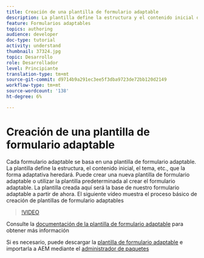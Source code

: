 ```yaml
---
title: Creación de una plantilla de formulario adaptable
description: La plantilla define la estructura y el contenido inicial del formulario adaptable.
feature: Formularios adaptables
topics: authoring
audience: developer
doc-type: tutorial
activity: understand
thumbnail: 37324.jpg
topic: Desarrollo
role: Desarrollador
level: Principiante
translation-type: tm+mt
source-git-commit: d9714b9a291ec3ee5f3dba9723de72bb120d2149
workflow-type: tm+mt
source-wordcount: '138'
ht-degree: 6%

---
```



# Creación de una plantilla de formulario adaptable

Cada formulario adaptable se basa en una plantilla de formulario adaptable. La plantilla define la estructura, el contenido inicial, el tema, etc., que la forma adaptativa heredará. Puede crear una nueva plantilla de formulario adaptable o utilizar la plantilla predeterminada al crear el formulario adaptable.
La plantilla creada aquí será la base de nuestro formulario adaptable a partir de ahora.
El siguiente vídeo muestra el proceso básico de creación de plantillas de formulario adaptables

>[!VIDEO](https://video.tv.adobe.com/v/37324/quality=9)

Consulte la [documentación de la plantilla de formulario adaptable](https://docs.adobe.com/content/help/en/experience-manager-65/forms/adaptive-forms-advanced-authoring/template-editor.html) para obtener más información

Si es necesario, puede descargar la [plantilla de formulario adaptable](assets/peak-application-template.zip) e importarla a AEM mediante el [administrador de paquetes](http://localhost:4502/crx/packmgr/index.jsp)





